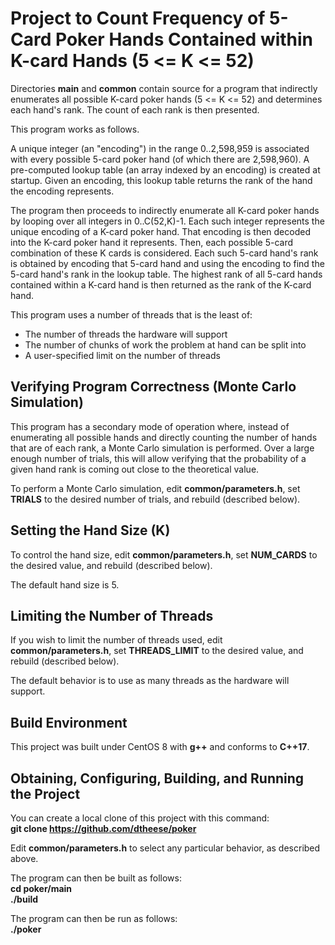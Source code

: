 # Project to Count Frequency of 5-Card Poker Hands Contained within K-card Hands (5 <= K <= 52)

Directories **main** and **common** contain source for a program that indirectly enumerates all possible K-card poker hands (5 <= K <= 52) and determines each hand's rank. The count of each rank is then presented.

This program works as follows.

A unique integer (an "encoding") in the range 0..2,598,959 is associated with every possible 5-card poker hand (of which there are 2,598,960). A pre-computed lookup table (an array indexed by an encoding) is created at startup. Given an encoding, this lookup table returns the rank of the hand the encoding represents.

The program then proceeds to indirectly enumerate all K-card poker hands by looping over all integers in 0..C(52,K)-1. Each such integer represents the unique encoding of a K-card poker hand. That encoding is then decoded into the K-card poker hand it represents. Then, each possible 5-card combination of these K cards is considered. Each such 5-card hand's rank is obtained by encoding that 5-card hand and using the encoding to find the 5-card hand's rank in the lookup table. The highest rank of all 5-card hands contained within a K-card hand is then returned as the rank of the K-card hand.

This program uses a number of threads that is the least of:
   * The number of threads the hardware will support
   * The number of chunks of work the problem at hand can be split into
   * A user-specified limit on the number of threads

## Verifying Program Correctness (Monte Carlo Simulation)
This program has a secondary mode of operation where, instead of enumerating all possible hands and directly counting the number of hands that are of each rank, a Monte Carlo simulation is performed. Over a large enough number of trials, this will allow verifying that the probability of a given hand rank is coming out close to the theoretical value.

To perform a Monte Carlo simulation, edit **common/parameters.h**, set **TRIALS** to the desired number of trials, and rebuild (described below).

## Setting the Hand Size (K)
To control the hand size, edit **common/parameters.h**, set **NUM_CARDS** to the desired value, and rebuild (described below).

The default hand size is 5.

## Limiting the Number of Threads
If you wish to limit the number of threads used, edit **common/parameters.h**, set **THREADS_LIMIT** to the desired value, and rebuild (described below).

The default behavior is to use as many threads as the hardware will support.

## Build Environment
This project was built under CentOS 8 with **g++** and conforms to **C++17**.

## Obtaining, Configuring, Building, and Running the Project
You can create a local clone of this project with this command:  
**git clone https://github.com/dtheese/poker**

Edit **common/parameters.h** to select any particular behavior, as described above.

The program can then be built as follows:  
**cd poker/main**  
**./build**

The program can then be run as follows:  
**./poker**
